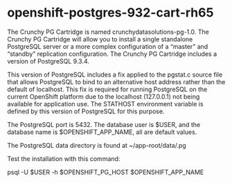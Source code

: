 openshift-postgres-932-cart-rh65 
=============================

The Crunchy PG Cartridge is named crunchydatasolutions-pg-1.0. The Crunchy PG Cartridge will allow you to install a single standalone PostgreSQL server or a more complex configuration of a “master” and “standby” replication configuration. The Crunchy PG Cartridge includes a version of PostgreSQL 9.3.4. 


This version of PostgreSQL includes a fix applied to the pgstat.c source file that allows PostgreSQL to bind to an alternative host address rather than the default of localhost. This fix is required for running PostgreSQL on the current OpenShift platform due to the localhost (127.0.0.1) not being available for application use. The STATHOST environment variable is defined by this version of PostgreSQL for this purpose. 


The PostgreSQL port is 5432.  The database user is $USER, and the database
name is $OPENSHIFT_APP_NAME, all are default values.

The PostgreSQL data directory is found at ~/app-root/data/.pg

Test the installation with this command:

psql -U $USER -h $OPENSHIFT_PG_HOST $OPENSHIFT_APP_NAME

